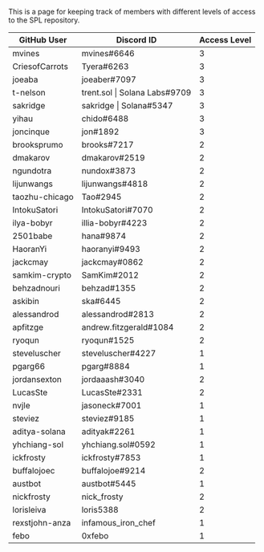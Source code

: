 This is a page for keeping track of members with different levels of access to the SPL repository.

| GitHub User    | Discord ID                    | Access Level |
|----------------|-------------------------------|--------------|
| mvines         | mvines#6646                   | 3            |
| CriesofCarrots | Tyera#6263                    | 3            |
| joeaba         | joeaber#7097                  | 3            |
| t-nelson       | trent.sol \| Solana Labs#9709 | 3            |
| sakridge       | sakridge \| Solana#5347       | 3            |
| yihau          | chido#6488                    | 3            |
| joncinque      | jon#1892                      | 3            |
| brooksprumo    | brooks#7217                   | 2            |
| dmakarov       | dmakarov#2519                 | 2            |
| ngundotra      | nundox#3873                   | 2            |
| lijunwangs     | lijunwangs#4818               | 2            |
| taozhu-chicago | Tao#2945                      | 2            |
| IntokuSatori   | IntokuSatori#7070             | 2            |
| ilya-bobyr     | illia-bobyr#4223              | 2            |
| 2501babe       | hana#9874                     | 2            |
| HaoranYi       | haoranyi#9493                 | 2            |
| jackcmay       | jackcmay#0862                 | 2            |
| samkim-crypto  | SamKim#2012                   | 2            |
| behzadnouri    | behzad#1355                   | 2            |
| askibin        | ska#6445                      | 2            |
| alessandrod    | alessandrod#2813              | 2            |
| apfitzge       | andrew.fitzgerald#1084        | 2            |
| ryoqun         | ryoqun#1525                   | 2            |
| steveluscher   | steveluscher#4227             | 1            |
| pgarg66        | pgarg#8884                    | 1            |
| jordansexton   | jordaaash#3040                | 2 |
| LucasSte       | LucasSte#2331                 | 2 |
| nvjle          | jasoneck#7001                 | 1            |
| steviez        | steviez#9185                  | 1            |
| aditya-solana  | adityak#2261                  | 1            |
| yhchiang-sol | yhchiang.sol#0592 | 1 |
| ickfrosty | ickfrosty#7853 | 1 |
| buffalojoec | buffalojoe#9214 | 2 |
| austbot | austbot#5445 | 1 |
| nickfrosty | nick_frosty | 2 |
| lorisleiva | loris5388 | 2 |
| rexstjohn-anza | infamous_iron_chef | 1 |
| febo | 0xfebo | 1 |
